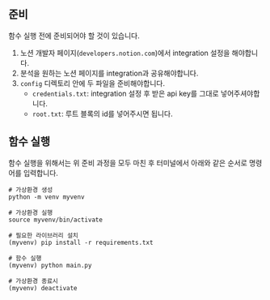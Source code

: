 ## 준비
함수 실행 전에 준비되어야 할 것이 있습니다.
1. 노션 개발자 페이지(`developers.notion.com`)에서 integration 설정을 해야합니다.
2. 분석을 원하는 노션 페이지를 integration과 공유해야합니다.
3. `config` 디렉토리 안에 두 파일을 준비해야합니다.
    * `credentials.txt`: integration 설정 후 받은 api key를 그대로 넣어주셔야합니다.
    * `root.txt`: 루트 블록의 id를 넣어주시면 됩니다.


## 함수 실행
함수 실행을 위해서는 위 준비 과정을 모두 마친 후 터미널에서 아래와 같은 순서로 명령어를 입력합니다.
```shell
# 가상환경 생성
python -m venv myvenv

# 가상환경 실행
source myvenv/bin/activate

# 필요한 라이브러리 설치
(myvenv) pip install -r requirements.txt

# 함수 실행
(myvenv) python main.py

# 가상환경 종료시
(myvenv) deactivate
```